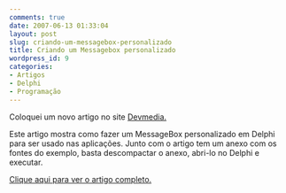 ```yaml
---
comments: true
date: 2007-06-13 01:33:04
layout: post
slug: criando-um-messagebox-personalizado
title: Criando um Messagebox personalizado
wordpress_id: 9
categories:
- Artigos
- Delphi
- Programação
---
```


Coloquei um novo artigo no site [Devmedia.](http://www.devmedia.com.br/)

Este artigo mostra como fazer um MessageBox personalizado em Delphi para ser usado nas aplicações. Junto com o artigo tem um anexo com os fontes do exemplo, basta descompactar o anexo, abri-lo no Delphi e executar.

[Clique aqui para ver o artigo completo.](http://www.devmedia.com.br/articles/viewcomp.asp?comp=5614)